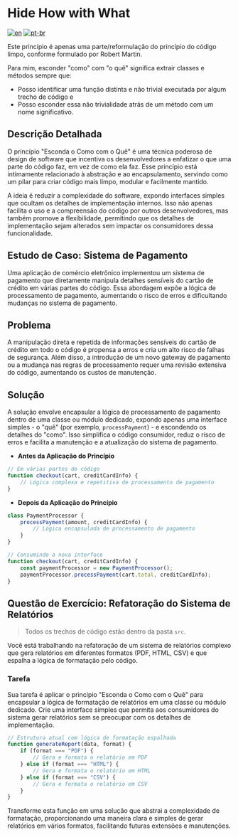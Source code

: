 # Hide How with What
[![en](https://img.shields.io/badge/lang-en-red.svg)](./README.md)
[![pt-br](https://img.shields.io/badge/lang-pt--br-green.svg)](./README.pt-br.md)

Este princípio é apenas uma parte/reformulação do princípio do código limpo, conforme formulado por Robert Martin.

Para mim, esconder "como" com "o quê" significa extrair classes e métodos sempre que:

- Posso identificar uma função distinta e não trivial executada por algum trecho de código e
- Posso esconder essa não trivialidade atrás de um método com um nome significativo.

## Descrição Detalhada

O princípio "Esconda o Como com o Quê" é uma técnica poderosa de design de software que incentiva os desenvolvedores a enfatizar o que uma parte do código faz, em vez de como ela faz. Esse princípio está intimamente relacionado à abstração e ao encapsulamento, servindo como um pilar para criar código mais limpo, modular e facilmente mantido.

A ideia é reduzir a complexidade do software, expondo interfaces simples que ocultam os detalhes de implementação internos. Isso não apenas facilita o uso e a compreensão do código por outros desenvolvedores, mas também promove a flexibilidade, permitindo que os detalhes de implementação sejam alterados sem impactar os consumidores dessa funcionalidade.

## Estudo de Caso: Sistema de Pagamento

Uma aplicação de comércio eletrônico implementou um sistema de pagamento que diretamente manipula detalhes sensíveis do cartão de crédito em várias partes do código. Essa abordagem expõe a lógica de processamento de pagamento, aumentando o risco de erros e dificultando mudanças no sistema de pagamento.

## Problema

A manipulação direta e repetida de informações sensíveis do cartão de crédito em todo o código é propensa a erros e cria um alto risco de falhas de segurança. Além disso, a introdução de um novo gateway de pagamento ou a mudança nas regras de processamento requer uma revisão extensiva do código, aumentando os custos de manutenção.

## Solução

A solução envolve encapsular a lógica de processamento de pagamento dentro de uma classe ou módulo dedicado, expondo apenas uma interface simples - o "quê" (por exemplo, `processPayment`) - e escondendo os detalhes do "como". Isso simplifica o código consumidor, reduz o risco de erros e facilita a manutenção e a atualização do sistema de pagamento.

- **Antes da Aplicação do Princípio**

```javascript
// Em várias partes do código
function checkout(cart, creditCardInfo) {
    // Lógica complexa e repetitiva de processamento de pagamento
}
```

- **Depois da Aplicação do Princípio**

```javascript
class PaymentProcessor {
    processPayment(amount, creditCardInfo) {
        // Lógica encapsulada de processamento de pagamento
    }
}

// Consumindo a nova interface
function checkout(cart, creditCardInfo) {
    const paymentProcessor = new PaymentProcessor();
    paymentProcessor.processPayment(cart.total, creditCardInfo);
}
```

## Questão de Exercício: Refatoração do Sistema de Relatórios

> Todos os trechos de código estão dentro da pasta `src`.

Você está trabalhando na refatoração de um sistema de relatórios complexo que gera relatórios em diferentes formatos (PDF, HTML, CSV) e que espalha a lógica de formatação pelo código.

### Tarefa

Sua tarefa é aplicar o princípio "Esconda o Como com o Quê" para encapsular a lógica de formatação de relatórios em uma classe ou módulo dedicado. Crie uma interface simples que permita aos consumidores do sistema gerar relatórios sem se preocupar com os detalhes de implementação.

```javascript
// Estrutura atual com lógica de formatação espalhada
function generateReport(data, format) {
    if (format === "PDF") {
        // Gera e formata o relatório em PDF
    } else if (format === "HTML") {
        // Gera e formata o relatório em HTML
    } else if (format === "CSV") {
        // Gera e formata o relatório em CSV
    }
}
```

Transforme esta função em uma solução que abstrai a complexidade de formatação, proporcionando uma maneira clara e simples de gerar relatórios em vários formatos, facilitando futuras extensões e manutenções.
